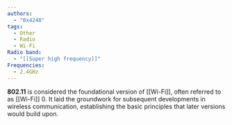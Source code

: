 ```yaml
---
authors:
  - "0x4248"
tags:
  - Other
  - Radio
  - Wi-Fi
Radio band:
  - "[[Super high frequency]]"
Frequencies:
  - 2.4GHz
---
```

**802.11** is considered the foundational version of [[Wi-Fi]], often referred to as [[Wi-Fi]] 0. It laid the groundwork for subsequent developments in wireless communication, establishing the basic principles that later versions would build upon.